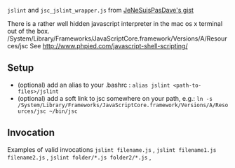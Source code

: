 `jslint` and `jsc_jslint_wrapper.js` from [JeNeSuisPasDave's gist](https://gist.github.com/2064959)

There is a rather well hidden javascript interpreter in the mac os x terminal out of the box. /System/Library/Frameworks/JavaScriptCore.framework/Versions/A/Resources/jsc
See <http://www.phpied.com/javascript-shell-scripting/>


## Setup ##
* (optional) add an alias to your .bashrc : `alias jslint <path-to-files>/jslint`
* (optional) add a soft link to jsc somewhere on your path, e.g.: `ln -s /System/Library/Frameworks/JavaScriptCore.framework/Versions/A/Resources/jsc ~/bin/jsc`

## Invocation ##
Examples of valid invocations
 `jslint filename.js` ,
 `jslint filename1.js filename2.js` ,
 `jslint folder/*.js folder2/*.js` ,